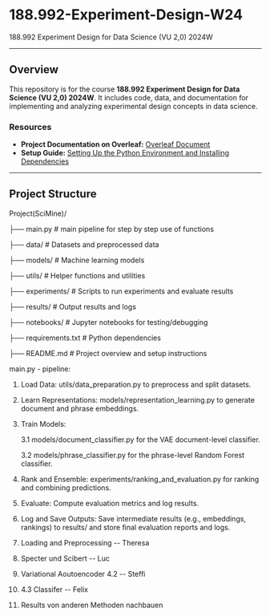 # 188.992-Experiment-Design-W24
188.992 Experiment Design for Data Science (VU 2,0) 2024W

---

## Overview
This repository is for the course **188.992 Experiment Design for Data Science (VU 2,0) 2024W**. It includes code, data, and documentation for implementing and analyzing experimental design concepts in data science.

### Resources
- **Project Documentation on Overleaf:** [Overleaf Document](https://www.overleaf.com/project/67754981243b583663860790)
- **Setup Guide:** [Setting Up the Python Environment and Installing Dependencies](docs/python_env_setup.md)

---

## Project Structure

Project(SciMine)/

├── main.py              # main pipeline for step by step use of functions

├── data/                # Datasets and preprocessed data

├── models/              # Machine learning models

├── utils/               # Helper functions and utilities

├── experiments/         # Scripts to run experiments and evaluate results

├── results/             # Output results and logs

├── notebooks/           # Jupyter notebooks for testing/debugging

├── requirements.txt     # Python dependencies

├── README.md            # Project overview and setup instructions


main.py - pipeline:
1. Load Data: utils/data_preparation.py to preprocess and split datasets.
2. Learn Representations: models/representation_learning.py to generate document and phrase embeddings.
3. Train Models:
   
    3.1 models/document_classifier.py for the VAE document-level classifier.

    3.2 models/phrase_classifier.py for the phrase-level Random Forest classifier.
   
5. Rank and Ensemble: experiments/ranking_and_evaluation.py for ranking and combining predictions.
6. Evaluate: Compute evaluation metrics and log results.
7. Log and Save Outputs: Save intermediate results (e.g., embeddings, rankings) to results/ and store final evaluation reports and logs.


1. Loading and Preprocessing -- Theresa
2. Specter und Scibert -- Luc
3.  Variational Aoutoencoder 4.2 -- Steffi
4.  4.3 Classifer -- Felix
5.  Results von anderen Methoden nachbauen 

